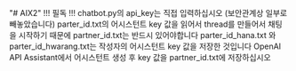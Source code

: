 "# AIX2" 
!!! 필독 !!!
chatbot.py의 api_key는 직접 입력하십시오 (보안관계상 일부로 빼놓았습니다)
parter_id.txt의 어시스턴트 key 값을 읽어서 thread를 만들어서 채팅을 시작하기 때문에
partner_id.txt는 반드시 있어야합니다
parter_id_hana.txt 와 parter_id_hwarang.txt는 작성자의 어시스턴트 key 값을 저장한 것입니다
OpenAI API Assistant에서 어시스턴트 생성 후 key 값을 partner_id.txt에 저장하십시오
